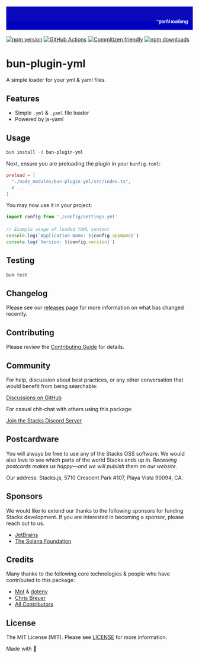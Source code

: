 <p align="center"><img src=".github/art/cover.jpg" alt="Social Card of this repo"></p>

[![npm version][npm-version-src]][npm-version-href]
[![GitHub Actions][github-actions-src]][github-actions-href]
[![Commitizen friendly](https://img.shields.io/badge/commitizen-friendly-brightgreen.svg)](http://commitizen.github.io/cz-cli/)
[![npm downloads][npm-downloads-src]][npm-downloads-href]

# bun-plugin-yml

A simple loader for your yml & yaml files.

## Features

- Simple `.yml` & `.yaml` file loader
- Powered by js-yaml

## Usage

```bash
bun install -d bun-plugin-yml
```

Next, ensure you are preloading the plugin in your `bunfig.toml`:

```toml
preload = [
  "./node_modules/bun-plugin-yml/src/index.ts",
  # ...
]
```

You may now use it in your project:

```ts
import config from './config/settings.yml'

// Example usage of loaded YAML content
console.log(`Application Name: ${config.appName}`)
console.log(`Version: ${config.version}`)
```

## Testing

```bash
bun test
```

## Changelog

Please see our [releases](https://github.com/stacksjs/bun-plugin-yml/releases) page for more information on what has changed recently.

## Contributing

Please review the [Contributing Guide](https://github.com/stacksjs/contributing) for details.

## Community

For help, discussion about best practices, or any other conversation that would benefit from being searchable:

[Discussions on GitHub](https://github.com/stacksjs/stacks/discussions)

For casual chit-chat with others using this package:

[Join the Stacks Discord Server](https://discord.gg/stacksjs)

## Postcardware

You will always be free to use any of the Stacks OSS software. We would also love to see which parts of the world Stacks ends up in. _Receiving postcards makes us happy—and we will publish them on our website._

Our address: Stacks.js, 5710 Crescent Park #107, Playa Vista 90094, CA.

## Sponsors

We would like to extend our thanks to the following sponsors for funding Stacks development. If you are interested in becoming a sponsor, please reach out to us.

- [JetBrains](https://www.jetbrains.com/)
- [The Solana Foundation](https://solana.com/)

## Credits

Many thanks to the following core technologies & people who have contributed to this package:

- [Mot](https://github.com/motdotla) & [dotenv](https://github.com/motdotla/dotenv)
- [Chris Breuer](https://github.com/chrisbbreuer)
- [All Contributors](../../contributors)

## License

The MIT License (MIT). Please see [LICENSE](https://github.com/stacksjs/stacks/tree/main/LICENSE.md) for more information.

Made with 💙

<!-- Badges -->
[npm-version-src]: https://img.shields.io/npm/v/bun-plugin-yml?style=flat-square
[npm-version-href]: https://npmjs.com/package/bun-plugin-yml

[npm-downloads-src]: https://img.shields.io/npm/dm/bun-plugin-yml?style=flat-square
[npm-downloads-href]: https://npmjs.com/package/bun-plugin-yml

[github-actions-src]: https://img.shields.io/github/actions/workflow/status/stacksjs/bun-plugin-yml/ci.yml?style=flat-square&branch=main
[github-actions-href]: https://github.com/stacksjs/bun-plugin-yml/actions?query=workflow%3Aci
